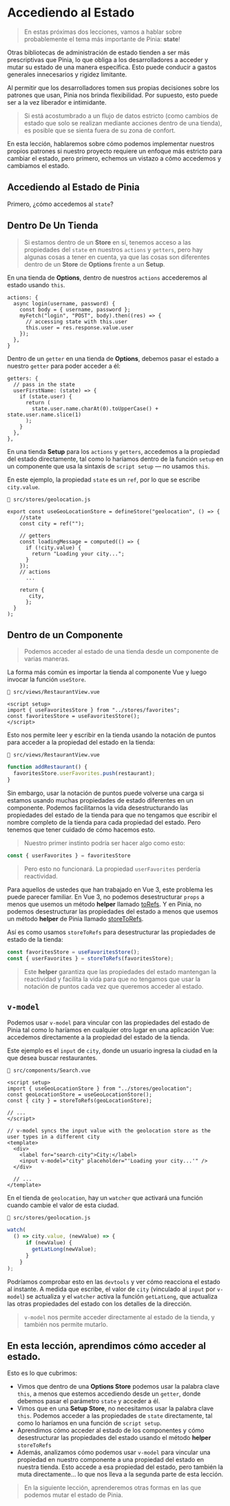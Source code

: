 # Accediendo al Estado

>En estas próximas dos lecciones, vamos a hablar sobre probablemente el tema más importante de Pinia: **state**!

Otras bibliotecas de administración de estado tienden a ser más prescriptivas que Pinia, lo que obliga a los desarrolladores a acceder y mutar su estado de una manera específica. Esto puede conducir a gastos generales innecesarios y rigidez limitante.

Al permitir que los desarrolladores tomen sus propias decisiones sobre los patrones que usan, Pinia nos brinda flexibilidad. Por supuesto, esto puede ser a la vez liberador e intimidante.

>Si está acostumbrado a un flujo de datos estricto (como cambios de estado que solo se realizan mediante acciones dentro de una tienda), es posible que se sienta fuera de su zona de confort.

En esta lección, hablaremos sobre cómo podemos implementar nuestros propios patrones si nuestro proyecto requiere un enfoque más estricto para cambiar el estado, pero primero, echemos un vistazo a cómo accedemos y cambiamos el estado.

## Accediendo al Estado de Pinia

Primero, ¿cómo accedemos al `state`?

## Dentro De Un Tienda

>Si estamos dentro de un **Store** en sí, tenemos acceso a las propiedades del `state` en nuestros `actions` y `getters`, pero hay algunas cosas a tener en cuenta, ya que las cosas son diferentes dentro de un **Store** de **Options** frente a un **Setup**.

En una tienda de **Options**, dentro de nuestros `actions` accederemos al estado usando `this`.

```js{5,6}
actions: {
  async login(username, password) {
    const body = { username, password };
    myFetch("login", "POST", body).then((res) => {
      // accessing state with this.user
      this.user = res.response.value.user
    });
  },
}
```

Dentro de un `getter` en una tienda de **Options**, debemos pasar el estado a nuestro `getter` para poder acceder a él:

```js{2,3}
getters: {
  // pass in the state
  userFirstName: (state) => {
    if (state.user) {
      return (
        state.user.name.charAt(0).toUpperCase() + state.user.name.slice(1)
      );
    }
  },
},
```

En una tienda **Setup** para los `actions` y `getters`, accedemos a la propiedad del estado directamente, tal como lo haríamos dentro de la función `setup` en un componente que usa la sintaxis de `script setup` — no usamos `this`.

En este ejemplo, la propiedad `state` es un `ref`, por lo que se escribe `city.value`.

`📄 src/stores/geolocation.js`
```js{2,3,7}
export const useGeoLocationStore = defineStore("geolocation", () => {
    //state
    const city = ref("");

    // getters
    const loadingMessage = computed(() => {
      if (!city.value) {
        return "Loading your city...";
      }
    });
    // actions
      ...

    return {
       city,
      };
  }
);
```

## Dentro de un Componente

>Podemos acceder al estado de una tienda desde un componente de varias maneras.

La forma más común es importar la tienda al componente Vue y luego invocar la función `useStore`.

`📄 src/views/RestaurantView.vue`
```vue
<script setup>
import { useFavoritesStore } from "../stores/favorites";
const favoritesStore = useFavoritesStore();
</script>
```

Esto nos permite leer y escribir en la tienda usando la notación de puntos para acceder a la propiedad del estado en la tienda:

`📄 src/views/RestaurantView.vue`
```js
function addRestaurant() {
  favoritesStore.userFavorites.push(restaurant);
}
```

Sin embargo, usar la notación de puntos puede volverse una carga si estamos usando muchas propiedades de estado diferentes en un componente. Podemos facilitarnos la vida desestructurando las propiedades del estado de la tienda para que no tengamos que escribir el nombre completo de la tienda para cada propiedad del estado. Pero tenemos que tener cuidado de cómo hacemos esto.

>Nuestro primer instinto podría ser hacer algo como esto:

```js
const { userFavorites } = favoritesStore
```
>Pero esto no funcionará. La propiedad `userFavorites` perdería reactividad.

Para aquellos de ustedes que han trabajado en Vue 3, este problema les puede parecer familiar. En Vue 3, no podemos desestructurar `props` a menos que usemos un método **helper** llamado [toRefs](https://vuejs.org/api/reactivity-utilities.html#torefs). Y en Pinia, no podemos desestructurar las propiedades del estado a menos que usemos un método **helper** de Pinia llamado [storeToRefs](https://pinia.vuejs.org/api/modules/pinia.html#Functions-storeToRefs).

Así es como usamos `storeToRefs` para desestructurar las propiedades de estado de la tienda:

```js
const favoritesStore = useFavoritesStore();
const { userFavorites } = storeToRefs(favoritesStore);
```

>Este **helper** garantiza que las propiedades del estado mantengan la reactividad y facilita la vida para que no tengamos que usar la notación de puntos cada vez que queremos acceder al estado.

## `v-model`

Podemos usar `v-model` para vincular con las propiedades del estado de Pinia tal como lo haríamos en cualquier otro lugar en una aplicación Vue: accedemos directamente a la propiedad del estado de la tienda.

Este ejemplo es el `input` de `city`, donde un usuario ingresa la ciudad en la que desea buscar restaurantes.

`📄 src/components/Search.vue`
```vue
<script setup>
import { useGeoLocationStore } from "../stores/geolocation";
const geoLocationStore = useGeoLocationStore();
const { city } = storeToRefs(geoLocationStore);
  
// ...
</script>

// v-model syncs the input value with the geolocation store as the user types in a different city
<template>
  <div>
    <label for="search-city">City:</label>
    <input v-model="city" placeholder="'Loading your city...'" />
  </div>
  
  // ...
</template>
```

En el tienda de `geolocation`, hay un `watcher` que activará una función cuando cambie el valor de esta ciudad.

`📄 src/stores/geolocation.js`
```js
watch(
  () => city.value, (newValue) => {
      if (newValue) {
        getLatLong(newValue);
      }
    }
);
```

Podríamos comprobar esto en las `devtools` y ver cómo reacciona el estado al instante. A medida que escribe, el valor de `city` (vinculado al `input` por `v-model`) se actualiza y el `watcher` activa la función `getLatLong`, que actualiza las otras propiedades del estado con los detalles de la dirección.

>`v-model` nos permite acceder directamente al estado de la tienda, y también nos permite mutarlo.

## En esta lección, aprendimos cómo acceder al estado.

Esto es lo que cubrimos:

- Vimos que dentro de una **Options Store** podemos usar la palabra clave `this`, a menos que estemos accediendo desde un `getter`, donde debemos pasar el parámetro `state` y acceder a él.
- Vimos que en una **Setup Store**, no necesitamos usar la palabra clave `this`. Podemos acceder a las propiedades de `state` directamente, tal como lo haríamos en una función de `script setup`.
- Aprendimos cómo acceder al estado de los componentes y cómo desestructurar las propiedades del estado usando el método **helper** `storeToRefs`
- Además, analizamos cómo podemos usar `v-model` para vincular una propiedad en nuestro componente a una propiedad del estado en nuestra tienda. Esto accede a esa propiedad del estado, pero también la muta directamente... lo que nos lleva a la segunda parte de esta lección.

>En la siguiente lección, aprenderemos otras formas en las que podemos mutar el estado de Pinia.
